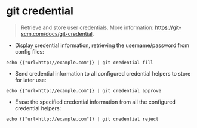 # git credential

> Retrieve and store user credentials.
> More information: <https://git-scm.com/docs/git-credential>.

- Display credential information, retrieving the username/password from config files:

`echo {{"url=http://example.com"}} | git credential fill`

- Send credential information to all configured credential helpers to store for later use:

`echo {{"url=http://example.com"}} | git credential approve`

- Erase the specified credential information from all the configured credential helpers:

`echo {{"url=http://example.com"}} | git credential reject`
